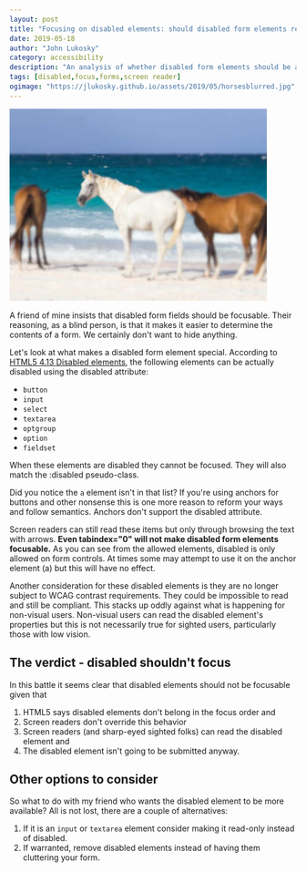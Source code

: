 ```yaml
---
layout: post
title: "Focusing on disabled elements: should disabled form elements receive focus?"
date: 2019-05-18
author: "John Lukosky"
category: accessibility
description: "An analysis of whether disabled form elements should be a web page's focus order"
tags: [disabled,focus,forms,screen reader]
ogimage: "https://jlukosky.github.io/assets/2019/05/horsesblurred.jpg"
---
```


![A sharply focused horse on a beach next to two blurred horses](/assets/2019/05/horsesblurred.jpg)

A friend of mine insists that disabled form fields should be focusable. Their reasoning, as a blind person, is that it makes it easier to determine the contents of a form. We certainly don't want to hide anything.

Let's look at what makes a disabled form element special. According to [HTML5 4.13 Disabled elements](https://www.w3.org/TR/2014/REC-html5-20141028/disabled-elements.html), the following elements can be actually disabled using the disabled attribute:

- `button`
- `input`
- `select`
- `textarea`
- `optgroup`
- `option`
- `fieldset`

When these elements are disabled they cannot be focused. They will also match the :disabled pseudo-class.

Did you notice the `a` element isn't in that list? If you're using anchors for buttons and other nonsense this is one more reason to reform your ways and follow semantics. Anchors don't support the disabled attribute.

Screen readers can still read these items but only through browsing the text with arrows. **Even tabindex="0" will not make disabled form elements focusable.**
As you can see from the allowed elements, disabled is only allowed on form controls. At times some may attempt to use it on the anchor element (a) but this will have no effect.

Another consideration for these disabled elements is they are no longer subject to WCAG contrast requirements. They could be impossible to read and still be compliant. This stacks up oddly against what is happening for non-visual users. Non-visual users can read the disabled element's properties but this is not necessarily true for sighted users, particularly those with low vision.

## The verdict - disabled shouldn't focus

In this battle it seems clear that disabled elements should not be focusable given that 

1. HTML5 says disabled elements don't belong in the focus order and
2. Screen readers don't override this behavior
3. Screen readers (and sharp-eyed sighted folks) can read the disabled element and
4. The disabled element isn't going to be submitted anyway.

## Other options to consider

So what to do with my friend who wants the disabled element to be more available? All is not lost, there are a couple of alternatives:

1. If it is an `input` or `textarea` element consider making it read-only instead of disabled.
2. If warranted, remove disabled elements instead of having them cluttering your form.
